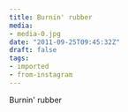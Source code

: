 ```yaml
---
title: Burnin' rubber
media:
- media-0.jpg
date: "2011-09-25T09:45:32Z"
draft: false
tags:
- imported
- from-instagram
---
```

Burnin' rubber
